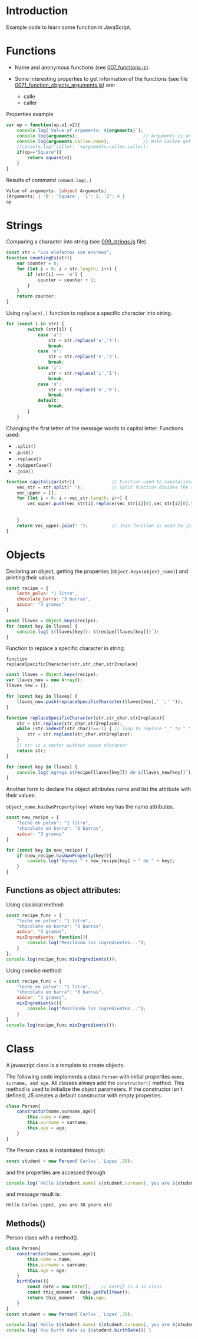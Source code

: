 
<!--(https://www.youtube.com/watch?v=oxaH9CFpeEE)-->

# Introduction
Example code to learn some function in JavaScript.

# Functions
* Name and anonymous functions (see [007_functions.js](https://github.com/jlopezsa/JavaScriptCourse/blob/main/007_functions.js)).

* Some interesting properties to get information of the functions (see file [0071_function_objects_arguments.js](https://github.com/jlopezsa/JavaScriptCourse/blob/main/0071_function_objects_arguments.js)) are: 
  * calle
  * caller

Properties example
```js
var op = function(op,v1,v2){
    console.log(`Value of arguments: ${arguments}`);
    console.log(arguments);                         // Arguments is an object. Aruments object has all parameters of the function
    console.log(arguments.callee.name);             // With Callee get the name function     
    //console.log('caller: '+arguments.callee.caller);
    if(op=="Square"){
        return square(v1)
    }
}
```
Results of command <code>comand.log(.)</code>
```powershell
Value of arguments: [object Arguments]
[Arguments] { '0': 'Square', '1': 2, '2': 4 }
op
```

# Strings
Comparing a character into string (see [009_strings.js](https://github.com/jlopezsa/JavaScriptCourse/blob/main/009_strings.js) file).

```js
const str = "Los elefantes son enormes";
function countingEs(str){
    var counter = 0;
    for (let i = 0; i < str.length; i++) {
        if (str[i] === 'e') {
            counter = counter + 1;
        }
    }
    return counter;
}
```

Using <code>replace(,)</code> function to replace a specific character into string.
```js
for (const i in str) {
        switch (str[i]) {
            case 'a':
                str = str.replace('a','4');                    
                break;
            case 'e':
                str = str.replace('e','3');                    
                break;
            case 'i':
                str = str.replace('i','1');                    
                break;
            case 'o':
                str = str.replace('o','0');                    
                break;
            default:
                break;
        }
    }
```

Changing the first letter of the message words to capital letter. Functions used:
* <code>.split()</code>
* <code>.push()</code>
* <code>.replace()</code>
* <code>.toUpperCase()</code>
* <code>.join()</code>
```js
function capitalizar(str){              // Function used to capitalizar a string
    vec_str = str.split(" ");           // Split function divides the string into a vector. Each vector position in a word of the string
    vec_upper = [];
    for (let i = 0; i < vec_str.length; i++) {
        vec_upper.push(vec_str[i].replace(vec_str[i][0],vec_str[i][0].toUpperCase()));  // Uppercase function is used to uppercase the first letter of the word. 
                                                                                        // Replace function is used to replace the lower case to capital letter.
                                                                                        // Push function is used to prench an empty vector (vec_upper)
    }
    return vec_upper.join(" ");         // Join function is used to join the words of the vector. The words are joined with a character " "
}
```
# Objects

Declaring an object, getting the properties (<code>Object.keys(object_name)</code>) and printing their values.
```js
const recipe = {
    leche_polvo: "1 litro",
    chocolate_barra: "3 barras",
    azucar: "3 gramos"
}

const llaves = Object.keys(recipe);
for (const key in llaves) {
    console.log(`${llaves[key]}: ${recipe[llaves[key]]}`);
}
```

Function to replace a specific character in string:

<code>function replaceSpecificCharacter(str,str_char,str2replace)</code>

```js
const llaves = Object.keys(recipe);
var llaves_new = new Array();
llaves_new = [];

for (const key in llaves) {
    llaves_new.push(replaceSpecificCharacter(llaves[key],'_',' '));
}

function replaceSpecificCharacter(str,str_char,str2replace){           // <<----- Interesting function ------
    str = str.replace(str_char,str2replace); 
    while (str.indexOf(str_char)!==-1) { // loop to replace "_" to " ". Insert space
        str = str.replace(str_char,str2replace);
    }
    // str is a vector without space character
    return str;
}

for (const key in llaves) {
    console.log(`Agrega ${recipe[llaves[key]]} de ${llaves_new[key]}`);
}
```

Another form to declare the object attributes name and list the attribute with their values:

<code>object_name.hasOwnProperty(key)</code> where <code>key</code> has the name attributes.

```js
const new_recipe = {
    "leche en polvo": "1 litro",
    "chocolate en barra": "3 barras",
    azúcar: "3 gramos"
}

for (const key in new_recipe) {
    if (new_recipe.hasOwnProperty(key)){
        console.log("Agrega " + new_recipe[key] + " de " + key);
    }
}
```

## Functions as object attributes:

Using classical method:
```js
const recipe_func = {
    "leche en polvo": "1 litro",
    "chocolate en barra": "3 barras",
    azúcar: "3 gramos",
    mixIngredients: function(){
        console.log("Mezclando los ingredientes...");
    }
};
console.log(recipe_func.mixIngredients());
```

Using concise method:
```js
const recipe_func = {
    "leche en polvo": "1 litro",
    "chocolate en barra": "3 barras",
    azúcar: "3 gramos",
    mixIngredients(){
        console.log("Mezclando los ingredientes...");
    }
}
console.log(recipe_func.mixIngredients());
```

# Class

A javascript class is a template to create objects.

The following code implements a class <code>Person</code> with initial properties <code>name, surname, and age</code>. All classes always add the <code>constructor()</code> method. This method is used to initialize the object parameters.
If the constructor isn't defined, JS creates a default constructor with empty properties.
```js
class Person{
    constructor(name,surname,age){
        this.name = name;
        this.surname = surname;
        this.age = age;
    }
}
```

The Person class is instantiated through:
```js
const student = new Person(`Carlos`,`Lopez`,38);
```
and the properties are accessed through

```js
console.log(`Hello ${student.name} ${student.surname}, you are ${student.age} years old`);
```
and message result is:
```bash
Hello Carlos Lopez, you are 38 years old
```

## Methods() 

Person class with a method().

```js
class Person{
    constructor(name,surname,age){
        this.name = name;
        this.surname = surname;
        this.age = age;
    }
    birthDate(){
        const date = new Date();    // Date{} is a JS class
        const this_moment = date.getFullYear();
        return this_moment - this.age;
    }
}
const student = new Person(`Carlos`,`Lopez`,38);

console.log(`Hello ${student.name} ${student.surname}, you are ${student.age} years old`);
console.log(`You birth date is ${student.birthDate()}`)
```
